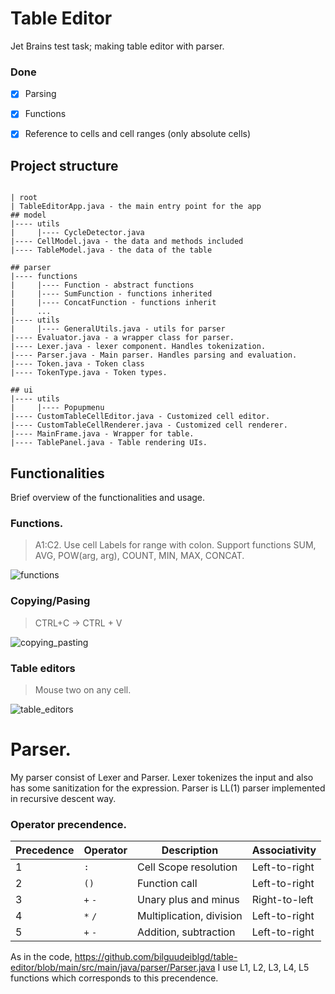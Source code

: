 # Table Editor
Jet Brains test task; making table editor with parser.

### Done
- [x] Parsing
- [x] Functions
- [x] Reference to cells and cell ranges (only absolute cells)


## Project structure

```

| root
| TableEditorApp.java - the main entry point for the app
## model
|---- utils
|     |---- CycleDetector.java  
|---- CellModel.java - the data and methods included
|---- TableModel.java - the data of the table

## parser
|---- functions
|     |---- Function - abstract functions
|     |---- SumFunction - functions inherited
|     |---- ConcatFunction - functions inherit
|     ...
|---- utils
|     |---- GeneralUtils.java - utils for parser
|---- Evaluator.java - a wrapper class for parser.
|---- Lexer.java - lexer component. Handles tokenization.
|---- Parser.java - Main parser. Handles parsing and evaluation.
|---- Token.java - Token class
|---- TokenType.java - Token types.

## ui
|---- utils
|     |---- Popupmenu
|---- CustomTableCellEditor.java - Customized cell editor.
|---- CustomTableCellRenderer.java - Customized cell renderer.
|---- MainFrame.java - Wrapper for table.
|---- TablePanel.java - Table rendering UIs.

```

## Functionalities
Brief overview of the functionalities and usage.

### Functions.
> A1:C2. Use cell Labels for range with colon.
> Support functions SUM, AVG, POW(arg, arg), COUNT, MIN, MAX, CONCAT.

  
![functions](https://github.com/bilguudeiblgd/table-editor/assets/68243292/7129c18a-3cd2-48b7-84b5-8115a038eb22)


### Copying/Pasing

> CTRL+C -> CTRL + V
  
![copying_pasting](https://github.com/bilguudeiblgd/table-editor/assets/68243292/08b3d3b6-f8f0-41c2-bae3-6d9ba4a57a2f)

### Table editors

> Mouse two on any cell.
>

![table_editors](https://github.com/bilguudeiblgd/table-editor/assets/68243292/e4da4155-ebb1-4cb4-a163-f11a7677bf31)


# Parser.

My parser consist of Lexer and Parser. Lexer tokenizes the input and also has some sanitization for the expression. Parser is LL(1) parser implemented in recursive descent way.

### Operator precendence.

| Precedence | Operator      | Description                         | Associativity     |
|------------|---------------|-------------------------------------|-------------------|
| 1          | `:`           | Cell Scope resolution               | Left-to-right     |
| 2          | `()`          | Function call                       | Left-to-right     |
| 3          | `+` `-`       | Unary plus and minus                | Right-to-left     |
| 4          | `*` `/`       | Multiplication, division            | Left-to-right     |
| 5          | `+` `-`       | Addition, subtraction               | Left-to-right     |

As in the code, https://github.com/bilguudeiblgd/table-editor/blob/main/src/main/java/parser/Parser.java I use L1, L2, L3, L4, L5 functions which corresponds to this precendence.

